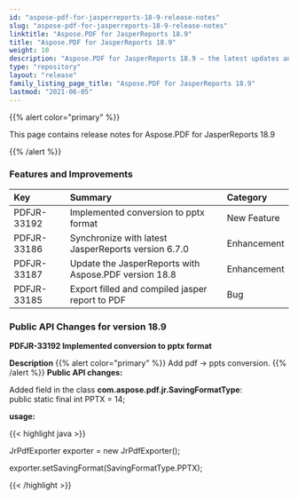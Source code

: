 ```yaml
---
id: "aspose-pdf-for-jasperreports-18-9-release-notes"
slug: "aspose-pdf-for-jasperreports-18-9-release-notes"
linktitle: "Aspose.PDF for JasperReports 18.9"
title: "Aspose.PDF for JasperReports 18.9"
weight: 10
description: "Aspose.PDF for JasperReports 18.9 – the latest updates and fixes."
type: "repository"
layout: "release"
family_listing_page_title: "Aspose.PDF for JasperReports 18.9"
lastmod: "2021-06-05"
---
```


{{% alert color="primary" %}}

This page contains release notes for Aspose.PDF for JasperReports 18.9

{{% /alert %}}
### **Features and Improvements**

|**Key**|**Summary**|**Category**|
| :- | :- | :- |
|PDFJR-33192|Implemented conversion to pptx format|New Feature|
|PDFJR-33186|Synchronize with latest JasperReports version 6.7.0|Enhancement|
|PDFJR-33187|Update the JasperReports with Aspose.PDF version 18.8|Enhancement|
|PDFJR-33185|Export filled and compiled jasper report to PDF|Bug|
### **Public API Changes for version 18.9**
**PDFJR-33192 Implemented conversion to pptx format**

**Description**
{{% alert color="primary" %}}
Add pdf -> ppts conversion.
{{% /alert %}}
**Public API changes:**

Added field in the class **com.aspose.pdf.jr.SavingFormatType**:  
public static final int PPTX = 14;

**usage:**

{{< highlight java >}}

 JrPdfExporter exporter = new JrPdfExporter();

exporter.setSavingFormat(SavingFormatType.PPTX);

{{< /highlight >}}
